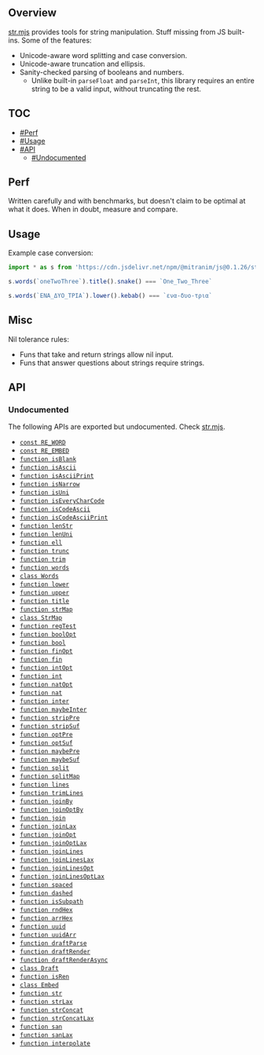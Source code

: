 ## Overview

[str.mjs](../str.mjs) provides tools for string manipulation. Stuff missing from JS built-ins. Some of the features:

* Unicode-aware word splitting and case conversion.
* Unicode-aware truncation and ellipsis.
* Sanity-checked parsing of booleans and numbers.
  * Unlike built-in `parseFloat` and `parseInt`, this library requires an entire string to be a valid input, without truncating the rest.

## TOC

* [#Perf](#perf)
* [#Usage](#usage)
* [#API](#api)
  * [#Undocumented](#undocumented)

## Perf

Written carefully and with benchmarks, but doesn't claim to be optimal at what it does. When in doubt, measure and compare.

## Usage

Example case conversion:

```js
import * as s from 'https://cdn.jsdelivr.net/npm/@mitranim/js@0.1.26/str.mjs'

s.words(`oneTwoThree`).title().snake() === `One_Two_Three`

s.words(`ΕΝΑ_ΔΥΟ_ΤΡΙΑ`).lower().kebab() === `ενα-δυο-τρια`
```

## Misc

Nil tolerance rules:

  * Funs that take and return strings allow nil input.
  * Funs that answer questions about strings require strings.

## API

### Undocumented

The following APIs are exported but undocumented. Check [str.mjs](../str.mjs).

  * [`const RE_WORD`](../str.mjs#L6)
  * [`const RE_EMBED`](../str.mjs#L7)
  * [`function isBlank`](../str.mjs#L9)
  * [`function isAscii`](../str.mjs#L11)
  * [`function isAsciiPrint`](../str.mjs#L13)
  * [`function isNarrow`](../str.mjs#L15)
  * [`function isUni`](../str.mjs#L21)
  * [`function isEveryCharCode`](../str.mjs#L23)
  * [`function isCodeAscii`](../str.mjs#L32)
  * [`function isCodeAsciiPrint`](../str.mjs#L36)
  * [`function lenStr`](../str.mjs#L40)
  * [`function lenUni`](../str.mjs#L42)
  * [`function ell`](../str.mjs#L49)
  * [`function trunc`](../str.mjs#L51)
  * [`function trim`](../str.mjs#L73)
  * [`function words`](../str.mjs#L75)
  * [`class Words`](../str.mjs#L84)
  * [`function lower`](../str.mjs#L145)
  * [`function upper`](../str.mjs#L146)
  * [`function title`](../str.mjs#L149)
  * [`function strMap`](../str.mjs#L155)
  * [`class StrMap`](../str.mjs#L168)
  * [`function regTest`](../str.mjs#L261)
  * [`function boolOpt`](../str.mjs#L266)
  * [`function bool`](../str.mjs#L273)
  * [`function finOpt`](../str.mjs#L275)
  * [`function fin`](../str.mjs#L280)
  * [`function intOpt`](../str.mjs#L282)
  * [`function int`](../str.mjs#L287)
  * [`function natOpt`](../str.mjs#L289)
  * [`function nat`](../str.mjs#L294)
  * [`function inter`](../str.mjs#L296)
  * [`function maybeInter`](../str.mjs#L306)
  * [`function stripPre`](../str.mjs#L317)
  * [`function stripSuf`](../str.mjs#L325)
  * [`function optPre`](../str.mjs#L332)
  * [`function optSuf`](../str.mjs#L338)
  * [`function maybePre`](../str.mjs#L344)
  * [`function maybeSuf`](../str.mjs#L350)
  * [`function split`](../str.mjs#L356)
  * [`function splitMap`](../str.mjs#L361)
  * [`function lines`](../str.mjs#L384)
  * [`function trimLines`](../str.mjs#L385)
  * [`function joinBy`](../str.mjs#L387)
  * [`function joinOptBy`](../str.mjs#L397)
  * [`function join`](../str.mjs#L407)
  * [`function joinLax`](../str.mjs#L408)
  * [`function joinOpt`](../str.mjs#L409)
  * [`function joinOptLax`](../str.mjs#L410)
  * [`function joinLines`](../str.mjs#L412)
  * [`function joinLinesLax`](../str.mjs#L413)
  * [`function joinLinesOpt`](../str.mjs#L414)
  * [`function joinLinesOptLax`](../str.mjs#L415)
  * [`function spaced`](../str.mjs#L417)
  * [`function dashed`](../str.mjs#L418)
  * [`function isSubpath`](../str.mjs#L421)
  * [`function rndHex`](../str.mjs#L431)
  * [`function arrHex`](../str.mjs#L437)
  * [`function uuid`](../str.mjs#L449)
  * [`function uuidArr`](../str.mjs#L452)
  * [`function draftParse`](../str.mjs#L466)
  * [`function draftRender`](../str.mjs#L467)
  * [`function draftRenderAsync`](../str.mjs#L468)
  * [`class Draft`](../str.mjs#L479)
  * [`function isRen`](../str.mjs#L509)
  * [`class Embed`](../str.mjs#L512)
  * [`function str`](../str.mjs#L535)
  * [`function strLax`](../str.mjs#L541)
  * [`function strConcat`](../str.mjs#L547)
  * [`function strConcatLax`](../str.mjs#L551)
  * [`function san`](../str.mjs#L559)
  * [`function sanLax`](../str.mjs#L561)
  * [`function interpolate`](../str.mjs#L564)
